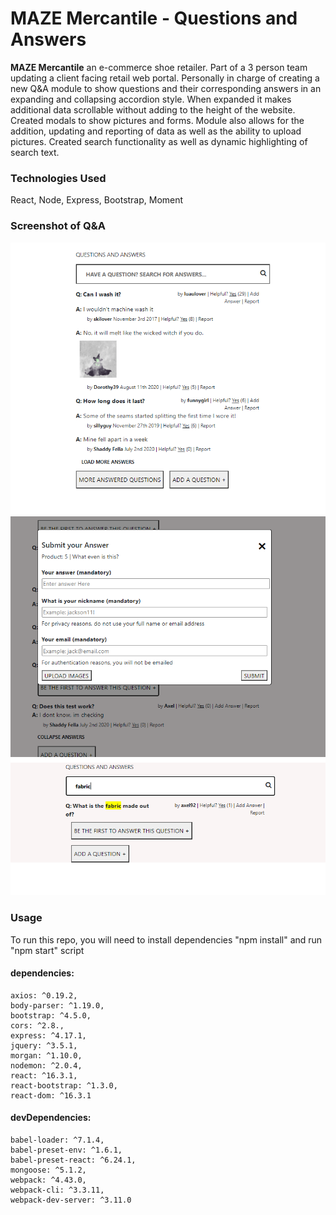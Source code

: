 # MAZE Mercantile - Questions and Answers

**MAZE Mercantile** an e-commerce shoe retailer.
Part of a 3 person team updating a client facing retail web portal.
Personally in charge of creating a new Q&A module to show questions and their corresponding answers in an expanding and collapsing accordion style.
When expanded it makes additional data scrollable without adding to the height of the website. Created modals to show pictures and forms.
Module also allows for the addition, updating and reporting of data as well as the ability to upload pictures.
Created search functionality as well as dynamic highlighting of search text.


### Technologies Used
React, Node, Express, Bootstrap, Moment

### Screenshot of Q&A
![QnA1](/QnA1.png)
![QnA2](/QnA2.png)
![QnA3](/QnA3.png)

### Usage
To run this repo, you will need to install dependencies "npm install" and run "npm start" script

#### dependencies:
    axios: ^0.19.2,
    body-parser: ^1.19.0,
    bootstrap: ^4.5.0,
    cors: ^2.8.,
    express: ^4.17.1,
    jquery: ^3.5.1,
    morgan: ^1.10.0,
    nodemon: ^2.0.4,
    react: ^16.3.1,
    react-bootstrap: ^1.3.0,
    react-dom: ^16.3.1

 #### devDependencies:
    babel-loader: ^7.1.4,
    babel-preset-env: ^1.6.1,
    babel-preset-react: ^6.24.1,
    mongoose: ^5.1.2,
    webpack: ^4.43.0,
    webpack-cli: ^3.3.11,
    webpack-dev-server: ^3.11.0
